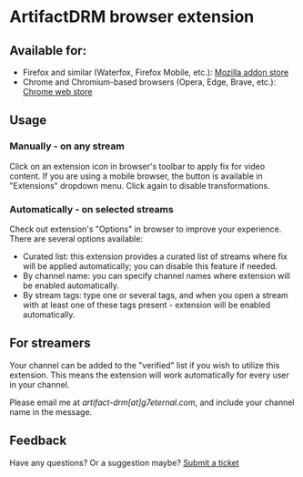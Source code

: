 #  ArtifactDRM browser extension

## Available for: 
+ Firefox and similar (Waterfox, Firefox Mobile, etc.): [Mozilla addon store](https://addons.mozilla.org/en-US/firefox/addon/artifactdrm/)
+ Chrome and Chromium-based browsers (Opera, Edge, Brave, etc.): [Chrome web store](https://chromewebstore.google.com/detail/artifactdrm/kjcidfilidmokfkkgocnbnpamnbdmbmd)

## Usage
### Manually - on any stream
Click on an extension icon in browser's toolbar to apply fix for video content.
If you are using a mobile browser, the button is available in "Extensions" dropdown menu.
Click again to disable transformations.
### Automatically - on selected streams
Check out extension's "Options" in browser to improve your experience.
There are several options available:
+ Curated list: this extension provides a curated list of streams where fix will be applied automatically; you can disable this feature if needed.
+ By channel name: you can specify channel names where extension will be enabled automatically.
+ By stream tags: type one or several tags, and when you open a stream with at least one of these tags present - extension will be enabled automatically.

## For streamers
Your channel can be added to the "verified" list if you wish to utilize this extension. This means the extension will work automatically for every user in your channel.

Please email me at *artifact-drm[at]g7eternal.com*, and include your channel name in the message.

## Feedback
Have any questions? Or a suggestion maybe? [Submit a ticket](https://github.com/g7eternal/ext-artifact-fixer/issues)

